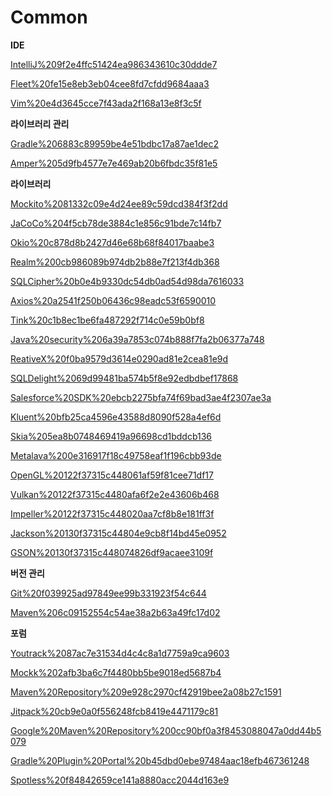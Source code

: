 # Common

**IDE**

[IntelliJ%209f2e4ffc51424ea986343610c30ddde7](IntelliJ%209f2e4ffc51424ea986343610c30ddde7)

[Fleet%20fe15e8eb3eb04cee8fd7cfdd9684aaa3](Fleet%20fe15e8eb3eb04cee8fd7cfdd9684aaa3)

[Vim%20e4d3645cce7f43ada2f168a13e8f3c5f](Vim%20e4d3645cce7f43ada2f168a13e8f3c5f)

**라이브러리 관리**

[Gradle%206883c89959be4e51bdbc17a87ae1dec2](Gradle%206883c89959be4e51bdbc17a87ae1dec2)

[Amper%205d9fb4577e7e469ab20b6fbdc35f81e5](Amper%205d9fb4577e7e469ab20b6fbdc35f81e5)

**라이브러리**

[Mockito%2081332c09e4d24ee89c59dcd384f3f2dd](Mockito%2081332c09e4d24ee89c59dcd384f3f2dd)

[JaCoCo%204f5cb78de3884c1e856c91bde7c14fb7](JaCoCo%204f5cb78de3884c1e856c91bde7c14fb7)

[Okio%20c878d8b2427d46e68b68f84017baabe3](Okio%20c878d8b2427d46e68b68f84017baabe3)

[Realm%200cb986089b974db2b88e7f213f4db368](Realm%200cb986089b974db2b88e7f213f4db368)

[SQLCipher%20b0e4b9330dc54db0ad54d98da7616033](SQLCipher%20b0e4b9330dc54db0ad54d98da7616033)

[Axios%20a2541f250b06436c98eadc53f6590010](Axios%20a2541f250b06436c98eadc53f6590010)

[Tink%20c1b8ec1be6fa487292f714c0e59b0bf8](Tink%20c1b8ec1be6fa487292f714c0e59b0bf8)

[Java%20security%206a39a7853c074b888f7fa2b06377a748](Java%20security%206a39a7853c074b888f7fa2b06377a748)

[ReativeX%20f0ba9579d3614e0290ad81e2cea81e9d](ReativeX%20f0ba9579d3614e0290ad81e2cea81e9d)

[SQLDelight%2069d99481ba574b5f8e92edbdbef17868](SQLDelight%2069d99481ba574b5f8e92edbdbef17868)

[Salesforce%20SDK%20ebcb2275bfa74f69bad3ae4f2307ae3a](Salesforce%20SDK%20ebcb2275bfa74f69bad3ae4f2307ae3a)

[Kluent%20bfb25ca4596e43588d8090f528a4ef6d](Kluent%20bfb25ca4596e43588d8090f528a4ef6d)

[Skia%205ea8b0748469419a96698cd1bddcb136](Skia%205ea8b0748469419a96698cd1bddcb136)

[Metalava%200e316917f18c49758eaf1f196cbb93de](Metalava%200e316917f18c49758eaf1f196cbb93de)

[OpenGL%20122f37315c448061af59f81cee71df17](OpenGL%20122f37315c448061af59f81cee71df17)

[Vulkan%20122f37315c4480afa6f2e2e43606b468](Vulkan%20122f37315c4480afa6f2e2e43606b468)

[Impeller%20122f37315c448020aa7cf8b8e181ff3f](Impeller%20122f37315c448020aa7cf8b8e181ff3f)

[Jackson%20130f37315c44804e9cb8f14bd45e0952](Jackson%20130f37315c44804e9cb8f14bd45e0952)

[GSON%20130f37315c448074826df9acaee3109f](GSON%20130f37315c448074826df9acaee3109f)

**버전 관리**

[Git%20f039925ad97849ee99b331923f54c644](Git%20f039925ad97849ee99b331923f54c644)

[Maven%206c09152554c54ae38a2b63a49fc17d02](Maven%206c09152554c54ae38a2b63a49fc17d02)

**포럼**

[Youtrack%2087ac7e31534d4c4c8a1d7759a9ca9603](Youtrack%2087ac7e31534d4c4c8a1d7759a9ca9603)

[Mockk%202afb3ba6c7f4480bb5be9018ed5687b4](Mockk%202afb3ba6c7f4480bb5be9018ed5687b4)

[Maven%20Repository%209e928c2970cf42919bee2a08b27c1591](Maven%20Repository%209e928c2970cf42919bee2a08b27c1591)

[Jitpack%20cb9e0a0f556248fcb8419e4471179c81](Jitpack%20cb9e0a0f556248fcb8419e4471179c81)

[Google%20Maven%20Repository%200cc90bf0a3f8453088047a0dd44b5079](Google%20Maven%20Repository%200cc90bf0a3f8453088047a0dd44b5079)

[Gradle%20Plugin%20Portal%20b45dbd0ebe97484aac18efb467361248](Gradle%20Plugin%20Portal%20b45dbd0ebe97484aac18efb467361248)

[Spotless%20f84842659ce141a8880acc2044d163e9](Spotless%20f84842659ce141a8880acc2044d163e9)